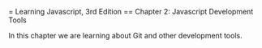 = Learning Javascript, 3rd Edition
== Chapter 2: Javascript Development Tools

In this chapter we are learning about Git and other development tools.